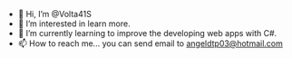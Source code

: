 - 👋 Hi, I’m @Volta41S
- 👀 I’m interested in learn more.
- 🌱 I’m currently learning to improve the developing web apps with C#.
- 📫 How to reach me... you can send email to angeldtp03@hotmail.com

<!---
Volta41S/Volta41S is a ✨ special ✨ repository because its `README.md` (this file) appears on your GitHub profile.
You can click the Preview link to take a look at your changes.
--->
